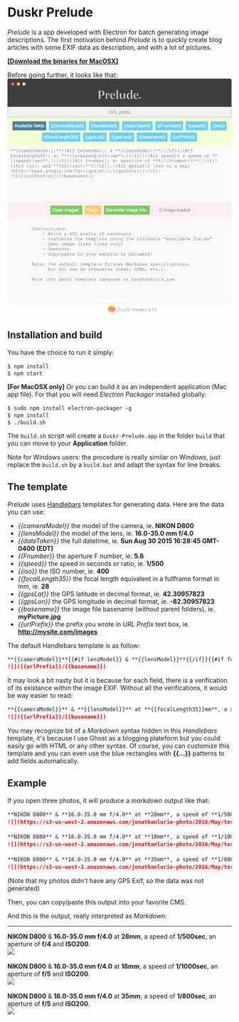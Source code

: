 # Duskr Prelude

*Prelude* is a app developed with Electron for batch generating image descriptions. The first motivation behind *Prelude* is to quickly create blog articles with some EXIF data as description, and with a lot of pictures.

**[[Download the binaries for MacOSX]](https://github.com/jonathanlurie/Duskr-Prelude/releases/download/v0.1.0/Duskr-Prelude_OSX.zip)**  

Before going further, it looks like that:  
![](snap.png)

## Installation and build
You have the choice to run it simply:  
```shell
$ npm install
$ npm start
```

**[For MacOSX only]** Or you can build it as an independent application (Mac app file). For that you will need *Electron Packager* installed globally:

```shell
$ sudo npm install electron-packager -g
$ npm install
$ ./build.sh
```

The `build.sh` script will create a `Duskr-Prelude.app` in the folder `build` that you can move to your **Application** folder.

Note for Windows users: the procedure is really similar on Windows, just replace the `build.sh` by a `build.bat` and adapt the syntax for line breaks.

## The template

*Prelude* uses [Handlebars](http://handlebarsjs.com/) templates for generating data. Here are the data you can use:
- *{{cameraModel}}* the model of the camera, ie. **NIKON D800**
- *{{lensModel}}* the model of the lens, ie. **16.0-35.0 mm f/4.0**
- *{{dateTaken}}* the full datetime, ie. **Sun Aug 30 2015 16:28:45 GMT-0400 (EDT)**
- *{{Fnumber}}* the aperture F number, ie. **5.6**
- *{{speed}}* the speed in seconds or ratio, ie. **1/500**
- *{{iso}}* the ISO number, ie. **400**
- *{{focalLength35}}* the focal length equivalent in a fullframe format in mm, ie. **28**
- *{{gpsLat}}* the GPS latitude in decimal format, ie. **42.30957823**
- *{{gpsLon}}* the GPS longitude in decimal format, ie. **-82.30957823**
- *{{basename}}* the image file basename (without parent folders), ie. **myPicture.jpg**
- *{{urlPrefix}}* the prefix you wrote in *URL Prefix* text box, ie. **http://mysite.com/images**

The default Handlebars template is as follow:   
```md
**{{cameraModel}}**{{#if lensModel}} & **{{lensModel}}**{{/if}}{{#if focalLength35}} at **{{focalLength35}}mm**,{{/if}}{{#if speed}} a speed of **{{speed}}sec**,{{/if}}{{#if Fnumber}} an aperture of **f/{{Fnumber}}**{{/if}}{{#if iso}} and **ISO{{iso}}**{{/if}}.{{#if gpsLat}} [See on a map](http://maps.google.com/?q={{gpsLat}},{{gpsLon}}){{/if}}  
![]({{urlPrefix}}/{{basename}})


```

It may look a bit nasty but it is because for each field, there is a verification of its existance within the image EXIF. Without all the verifications, it would be way easier to read:  
```md
**{{cameraModel}}** & **{{lensModel}}** at **{{focalLength35}}mm**, a speed of **{{speed}}sec**, an aperture of **f/{{Fnumber}}** and **ISO{{iso}}**. [See on a map](http://maps.google.com/?q={{gpsLat}},{{gpsLon}})  
![]({{urlPrefix}}/{{basename}})  


```

You may recognize bit of a *Markdown* syntax hidden in this *Handlebars* template, it's because I use Ghost as a blogging plateform but you could easily go with HTML or any other syntax.
Of course, you can customize this template and you can even use the blue rectangles with **{{...}}** patterns to add fields automatically.

## Example
If you open three photos, it will produce a *markdown* output like that:  
```md
**NIKON D800** & **16.0-35.0 mm f/4.0** at **28mm**, a speed of **1/500sec**, an aperture of **f/4** and **ISO200**.  
![](https://s3-us-west-2.amazonaws.com/jonathanlurie-photo/2016/May/torontoDay1-1.jpg)

**NIKON D800** & **16.0-35.0 mm f/4.0** at **18mm**, a speed of **1/1000sec**, an aperture of **f/5** and **ISO200**.  
![](https://s3-us-west-2.amazonaws.com/jonathanlurie-photo/2016/May/torontoDay1-2.jpg)

**NIKON D800** & **16.0-35.0 mm f/4.0** at **35mm**, a speed of **1/800sec**, an aperture of **f/5** and **ISO200**.  
![](https://s3-us-west-2.amazonaws.com/jonathanlurie-photo/2016/May/torontoDay1-3.jpg)

```
(Note that my photos didn't have any GPS Exif, so the data was not generated)

Then, you can copy/paste this output into your favorite CMS.

And this is the output, really interpreted as *Markdown*:  

***

**NIKON D800** & **16.0-35.0 mm f/4.0** at **28mm**, a speed of **1/500sec**, an aperture of **f/4** and **ISO200**.  
![](https://s3-us-west-2.amazonaws.com/jonathanlurie-photo/2016/May/torontoDay1-1.jpg)

**NIKON D800** & **16.0-35.0 mm f/4.0** at **18mm**, a speed of **1/1000sec**, an aperture of **f/5** and **ISO200**.  
![](https://s3-us-west-2.amazonaws.com/jonathanlurie-photo/2016/May/torontoDay1-2.jpg)

**NIKON D800** & **16.0-35.0 mm f/4.0** at **35mm**, a speed of **1/800sec**, an aperture of **f/5** and **ISO200**.  
![](https://s3-us-west-2.amazonaws.com/jonathanlurie-photo/2016/May/torontoDay1-3.jpg)
